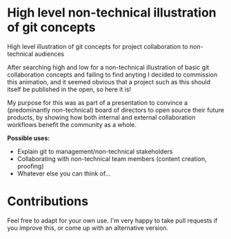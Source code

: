 # High level non-technical illustration of git concepts
High level illustration of git concepts for project collaboration to non-technical audiences 

After searching high and low for a non-technical illustration of basic git collaboration concepts and failing to find anyting I decided to commission this animation, and it seemed obvious that a project such as this should itself be published in the open, so here it is! 

My purpose for this was as part of a presentation to convince a (predominantly non-technical) board of directors to open source their future products, by showing how both internal and external collaboration workflows benefit the community as a whole.

**Possible uses:**

* Explain git to management/non-technical stakeholders
* Collaborating with non-technical team members (content creation, proofing) 
* Whatever else you can think of... 

# Contributions

Feel free to adapt for your own use. I'm very happy to take pull requests if you improve this, or come up with an alternative version.     

